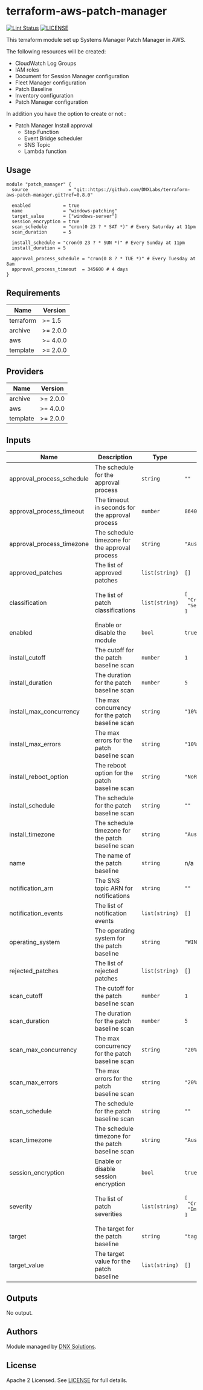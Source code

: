 # terraform-aws-patch-manager

[![Lint Status](https://github.com/DNXLabs/terraform-aws-patch-manager/workflows/Lint/badge.svg)](https://github.com/DNXLabs/terraform-aws-patch-manager/actions)
[![LICENSE](https://img.shields.io/github/license/DNXLabs/terraform-aws-patch-manager)](https://github.com/DNXLabs/terraform-aws-patch-manager/blob/master/LICENSE)

This terraform module set up Systems Manager Patch Manager in AWS.

The following resources will be created:
- CloudWatch Log Groups
- IAM roles
- Document for Session Manager configuration
- Fleet Manager configuration
- Patch Baseline
- Inventory configuration
- Patch Manager configuration

In addition you have the option to create or not :
 - Patch Manager Install approval
     - Step Function
     - Event Bridge scheduler
     - SNS Topic
     - Lambda function

## Usage

```hcl
module "patch_manager" {
  source               = "git::https://github.com/DNXLabs/terraform-aws-patch-manager.git?ref=0.8.0"

  enabled            = true
  name               = "windows-patching"
  target_value       = ["windows-server"]
  session_encryption = true
  scan_schedule      = "cron(0 23 ? * SAT *)" # Every Saturday at 11pm
  scan_duration      = 5

  install_schedule = "cron(0 23 ? * SUN *)" # Every Sunday at 11pm
  install_duration = 5

  approval_process_schedule = "cron(0 8 ? * TUE *)" # Every Tuesday at 8am
  approval_process_timeout  = 345600 # 4 days
}
```

<!--- BEGIN_TF_DOCS --->

## Requirements

| Name | Version |
|------|---------|
| terraform | >= 1.5 |
| archive | >= 2.0.0 |
| aws | >= 4.0.0 |
| template | >= 2.0.0 |

## Providers

| Name | Version |
|------|---------|
| archive | >= 2.0.0 |
| aws | >= 4.0.0 |
| template | >= 2.0.0 |

## Inputs

| Name | Description | Type | Default | Required |
|------|-------------|------|---------|:--------:|
| approval\_process\_schedule | The schedule for the approval process | `string` | `""` | no |
| approval\_process\_timeout | The timeout in seconds for the approval process | `number` | `86400` | no |
| approval\_process\_timezone | The schedule timezone for the approval process | `string` | `"Australia/Melbourne"` | no |
| approved\_patches | The list of approved patches | `list(string)` | `[]` | no |
| classification | The list of patch classifications | `list(string)` | <pre>[<br>  "CriticalUpdates",<br>  "SecurityUpdates"<br>]</pre> | no |
| enabled | Enable or disable the module | `bool` | `true` | no |
| install\_cutoff | The cutoff for the patch baseline scan | `number` | `1` | no |
| install\_duration | The duration for the patch baseline scan | `number` | `5` | no |
| install\_max\_concurrency | The max concurrency for the patch baseline scan | `string` | `"10%"` | no |
| install\_max\_errors | The max errors for the patch baseline scan | `string` | `"10%"` | no |
| install\_reboot\_option | The reboot option for the patch baseline scan | `string` | `"NoReboot"` | no |
| install\_schedule | The schedule for the patch baseline scan | `string` | `""` | no |
| install\_timezone | The schedule timezone for the patch baseline scan | `string` | `"Australia/Melbourne"` | no |
| name | The name of the patch baseline | `string` | n/a | yes |
| notification\_arn | The SNS topic ARN for notifications | `string` | `""` | no |
| notification\_events | The list of notification events | `list(string)` | `[]` | no |
| operating\_system | The operating system for the patch baseline | `string` | `"WINDOWS"` | no |
| rejected\_patches | The list of rejected patches | `list(string)` | `[]` | no |
| scan\_cutoff | The cutoff for the patch baseline scan | `number` | `1` | no |
| scan\_duration | The duration for the patch baseline scan | `number` | `5` | no |
| scan\_max\_concurrency | The max concurrency for the patch baseline scan | `string` | `"20%"` | no |
| scan\_max\_errors | The max errors for the patch baseline scan | `string` | `"20%"` | no |
| scan\_schedule | The schedule for the patch baseline scan | `string` | `""` | no |
| scan\_timezone | The schedule timezone for the patch baseline scan | `string` | `"Australia/Melbourne"` | no |
| session\_encryption | Enable or disable session encryption | `bool` | `true` | no |
| severity | The list of patch severities | `list(string)` | <pre>[<br>  "Critical",<br>  "Important"<br>]</pre> | no |
| target | The target for the patch baseline | `string` | `"tag:PatchGroup"` | no |
| target\_value | The target value for the patch baseline | `list(string)` | `[]` | no |

## Outputs

No output.

<!--- END_TF_DOCS --->

## Authors

Module managed by [DNX Solutions](https://github.com/DNXLabs).

## License

Apache 2 Licensed. See [LICENSE](https://github.com/DNXLabs/terraform-aws-template/blob/master/LICENSE) for full details.
